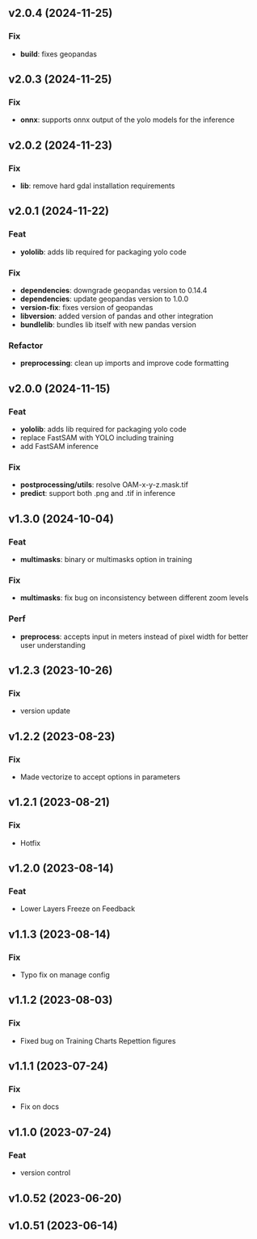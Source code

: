 ## v2.0.4 (2024-11-25)

### Fix

- **build**: fixes geopandas

## v2.0.3 (2024-11-25)

### Fix

- **onnx**: supports onnx output of the yolo models for the inference

## v2.0.2 (2024-11-23)

### Fix

- **lib**: remove hard gdal installation requirements

## v2.0.1 (2024-11-22)

### Feat

- **yololib**: adds lib required for packaging yolo code

### Fix

- **dependencies**: downgrade geopandas version to 0.14.4
- **dependencies**: update geopandas version to 1.0.0
- **version-fix**: fixes version of geopandas
- **libversion**: added version of pandas and other integration
- **bundlelib**: bundles lib itself with new pandas version

### Refactor

- **preprocessing**: clean up imports and improve code formatting

## v2.0.0 (2024-11-15)

### Feat

- **yololib**: adds lib required for packaging yolo code
- replace FastSAM with YOLO including training
- add FastSAM inference

### Fix

- **postprocessing/utils**: resolve OAM-x-y-z.mask.tif
- **predict**: support both .png and .tif in inference

## v1.3.0 (2024-10-04)

### Feat

- **multimasks**: binary or multimasks option in training

### Fix

- **multimasks**: fix bug on inconsistency between different zoom levels

### Perf

- **preprocess**: accepts input in meters instead of pixel width for better user understanding

## v1.2.3 (2023-10-26)

### Fix

- version update

## v1.2.2 (2023-08-23)

### Fix

- Made vectorize to accept options in parameters

## v1.2.1 (2023-08-21)

### Fix

- Hotfix

## v1.2.0 (2023-08-14)

### Feat

- Lower Layers Freeze on Feedback

## v1.1.3 (2023-08-14)

### Fix

- Typo fix on manage config

## v1.1.2 (2023-08-03)

### Fix

- Fixed bug on Training Charts Repettion figures

## v1.1.1 (2023-07-24)

### Fix

- Fix on docs

## v1.1.0 (2023-07-24)

### Feat

- version control

## v1.0.52 (2023-06-20)

## v1.0.51 (2023-06-14)
